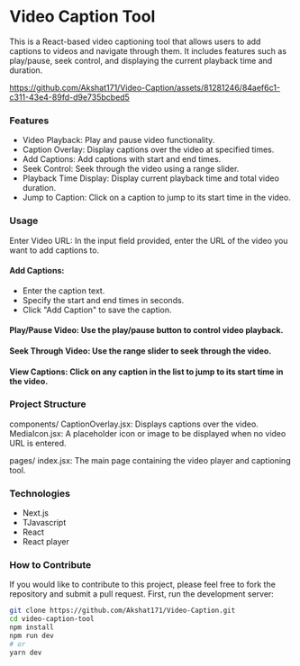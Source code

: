 # Video Caption Tool
This is a React-based video captioning tool that allows users to add captions to videos and navigate through them. It includes features such as play/pause, seek control, and displaying the current playback time and duration.


https://github.com/Akshat171/Video-Caption/assets/81281246/84aef6c1-c311-43e4-89fd-d9e735bcbed5



### Features
* Video Playback: Play and pause video functionality.
* Caption Overlay: Display captions over the video at specified times.
* Add Captions: Add captions with start and end times.
* Seek Control: Seek through the video using a range slider.
* Playback Time Display: Display current playback time and total video duration.
* Jump to Caption: Click on a caption to jump to its start time in the video.



### Usage
Enter Video URL: In the input field provided, enter the URL of the video you want to add captions to.
#### Add Captions:

* Enter the caption text.
* Specify the start and end times in seconds.
* Click "Add Caption" to save the caption.
#### Play/Pause Video: Use the play/pause button to control video playback.
#### Seek Through Video: Use the range slider to seek through the video.
#### View Captions: Click on any caption in the list to jump to its start time in the video.


### Project Structure

components/
CaptionOverlay.jsx: Displays captions over the video.
MediaIcon.jsx: A placeholder icon or image to be displayed when no video URL is entered.

pages/
index.jsx: The main page containing the video player and captioning tool.


### Technologies

* Next.js
* TJavascript
* React
* React player


### How to Contribute
If you would like to contribute to this project, please feel free to fork the repository and submit a pull request.
First, run the development server:


```bash
git clone https://github.com/Akshat171/Video-Caption.git
cd video-caption-tool
npm install
npm run dev
# or
yarn dev
```
